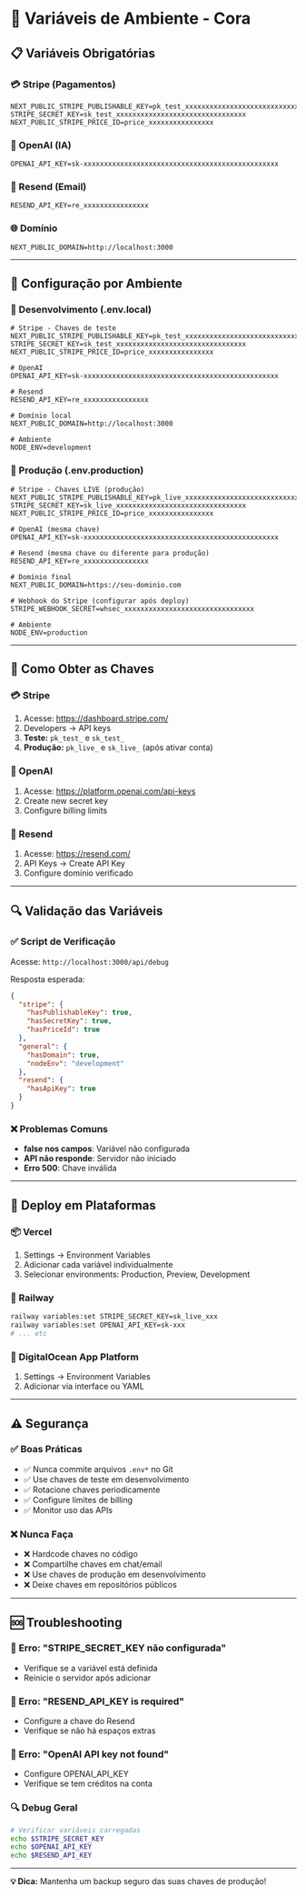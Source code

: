 # 🔐 Variáveis de Ambiente - Cora

## 📋 **Variáveis Obrigatórias**

### **💳 Stripe (Pagamentos)**

```env
NEXT_PUBLIC_STRIPE_PUBLISHABLE_KEY=pk_test_xxxxxxxxxxxxxxxxxxxxxxxxxxxxxxxx
STRIPE_SECRET_KEY=sk_test_xxxxxxxxxxxxxxxxxxxxxxxxxxxxxxxx
NEXT_PUBLIC_STRIPE_PRICE_ID=price_xxxxxxxxxxxxxxxx
```

### **🤖 OpenAI (IA)**

```env
OPENAI_API_KEY=sk-xxxxxxxxxxxxxxxxxxxxxxxxxxxxxxxxxxxxxxxxxxxxxxxx
```

### **📧 Resend (Email)**

```env
RESEND_API_KEY=re_xxxxxxxxxxxxxxxx
```

### **🌐 Domínio**

```env
NEXT_PUBLIC_DOMAIN=http://localhost:3000
```

---

## 🔧 **Configuração por Ambiente**

### **🧪 Desenvolvimento (.env.local)**

```env
# Stripe - Chaves de teste
NEXT_PUBLIC_STRIPE_PUBLISHABLE_KEY=pk_test_xxxxxxxxxxxxxxxxxxxxxxxxxxxxxxxx
STRIPE_SECRET_KEY=sk_test_xxxxxxxxxxxxxxxxxxxxxxxxxxxxxxxx
NEXT_PUBLIC_STRIPE_PRICE_ID=price_xxxxxxxxxxxxxxxx

# OpenAI
OPENAI_API_KEY=sk-xxxxxxxxxxxxxxxxxxxxxxxxxxxxxxxxxxxxxxxxxxxxxxxx

# Resend
RESEND_API_KEY=re_xxxxxxxxxxxxxxxx

# Domínio local
NEXT_PUBLIC_DOMAIN=http://localhost:3000

# Ambiente
NODE_ENV=development
```

### **🚀 Produção (.env.production)**

```env
# Stripe - Chaves LIVE (produção)
NEXT_PUBLIC_STRIPE_PUBLISHABLE_KEY=pk_live_xxxxxxxxxxxxxxxxxxxxxxxxxxxxxxxx
STRIPE_SECRET_KEY=sk_live_xxxxxxxxxxxxxxxxxxxxxxxxxxxxxxxx
NEXT_PUBLIC_STRIPE_PRICE_ID=price_xxxxxxxxxxxxxxxx

# OpenAI (mesma chave)
OPENAI_API_KEY=sk-xxxxxxxxxxxxxxxxxxxxxxxxxxxxxxxxxxxxxxxxxxxxxxxx

# Resend (mesma chave ou diferente para produção)
RESEND_API_KEY=re_xxxxxxxxxxxxxxxx

# Domínio final
NEXT_PUBLIC_DOMAIN=https://seu-dominio.com

# Webhook do Stripe (configurar após deploy)
STRIPE_WEBHOOK_SECRET=whsec_xxxxxxxxxxxxxxxxxxxxxxxxxxxxxxxx

# Ambiente
NODE_ENV=production
```

---

## 🔑 **Como Obter as Chaves**

### **💳 Stripe**

1. Acesse: https://dashboard.stripe.com/
2. Developers → API keys
3. **Teste:** `pk_test_` e `sk_test_`
4. **Produção:** `pk_live_` e `sk_live_` (após ativar conta)

### **🤖 OpenAI**

1. Acesse: https://platform.openai.com/api-keys
2. Create new secret key
3. Configure billing limits

### **📧 Resend**

1. Acesse: https://resend.com/
2. API Keys → Create API Key
3. Configure domínio verificado

---

## 🔍 **Validação das Variáveis**

### **✅ Script de Verificação**

Acesse: `http://localhost:3000/api/debug`

Resposta esperada:

```json
{
  "stripe": {
    "hasPublishableKey": true,
    "hasSecretKey": true,
    "hasPriceId": true
  },
  "general": {
    "hasDomain": true,
    "nodeEnv": "development"
  },
  "resend": {
    "hasApiKey": true
  }
}
```

### **❌ Problemas Comuns**

- **false nos campos**: Variável não configurada
- **API não responde**: Servidor não iniciado
- **Erro 500**: Chave inválida

---

## 🚀 **Deploy em Plataformas**

### **📦 Vercel**

1. Settings → Environment Variables
2. Adicionar cada variável individualmente
3. Selecionar environments: Production, Preview, Development

### **🚂 Railway**

```bash
railway variables:set STRIPE_SECRET_KEY=sk_live_xxx
railway variables:set OPENAI_API_KEY=sk-xxx
# ... etc
```

### **🌊 DigitalOcean App Platform**

1. Settings → Environment Variables
2. Adicionar via interface ou YAML

---

## ⚠️ **Segurança**

### **✅ Boas Práticas**

- ✅ Nunca commite arquivos `.env*` no Git
- ✅ Use chaves de teste em desenvolvimento
- ✅ Rotacione chaves periodicamente
- ✅ Configure limites de billing
- ✅ Monitor uso das APIs

### **❌ Nunca Faça**

- ❌ Hardcode chaves no código
- ❌ Compartilhe chaves em chat/email
- ❌ Use chaves de produção em desenvolvimento
- ❌ Deixe chaves em repositórios públicos

---

## 🆘 **Troubleshooting**

### **🐛 Erro: "STRIPE_SECRET_KEY não configurada"**

- Verifique se a variável está definida
- Reinicie o servidor após adicionar

### **🐛 Erro: "RESEND_API_KEY is required"**

- Configure a chave do Resend
- Verifique se não há espaços extras

### **🐛 Erro: "OpenAI API key not found"**

- Configure OPENAI_API_KEY
- Verifique se tem créditos na conta

### **🔍 Debug Geral**

```bash
# Verificar variáveis carregadas
echo $STRIPE_SECRET_KEY
echo $OPENAI_API_KEY
echo $RESEND_API_KEY
```

---

**💡 Dica:** Mantenha um backup seguro das suas chaves de produção!
